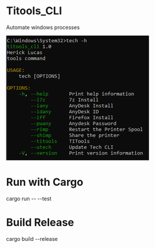 # Titools_CLI
Automate windows processes

![Alt text](Tech_cli.png)

# Run with Cargo
cargo run -- --test

# Build Release
cargo build --release
